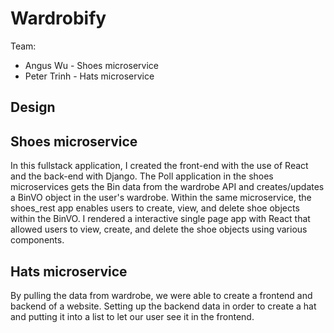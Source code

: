# Wardrobify

Team:

- Angus Wu - Shoes microservice
- Peter Trinh - Hats microservice

## Design

## Shoes microservice

In this fullstack application, I created the front-end with the use of React and the back-end with Django. The Poll application in the shoes microservices gets the Bin data from the wardrobe API and creates/updates a BinVO object in the user's wardrobe. Within the same microservice, the shoes_rest app enables users to create, view, and delete shoe objects within the BinVO. I rendered a interactive single page app with React that allowed users to view, create, and delete the shoe objects using various components.

## Hats microservice


By pulling the data from wardrobe, we were able to create a frontend and backend of a website. Setting up the backend data in order to create a hat and putting it into a list to let our user see it in the frontend.
